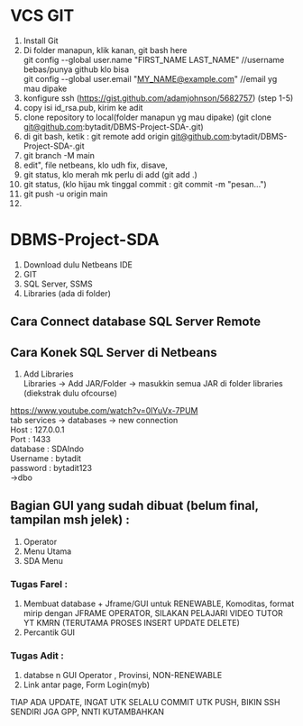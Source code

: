 # VCS GIT
1. Install Git
3. Di folder manapun, klik kanan, git bash here <br>
git config --global user.name "FIRST_NAME LAST_NAME"  //username bebas/punya github klo bisa <br>
git config --global user.email "MY_NAME@example.com"  //email yg mau dipake <br>
5. konfigure ssh (https://gist.github.com/adamjohnson/5682757) (step 1-5)
6. copy isi id_rsa.pub, kirim ke adit
7. clone repository to local(folder manapun yg mau dipake) (git clone git@github.com:bytadit/DBMS-Project-SDA-.git)
8. di git bash, ketik : git remote add origin git@github.com:bytadit/DBMS-Project-SDA-.git
9. git branch -M main
10. edit", file netbeans, klo udh fix, disave, 
11. git status, klo merah mk perlu di add (git add .)
12. git status, (klo hijau mk tinggal commit : git commit -m "pesan...")
13. git push -u origin main
14. 

# DBMS-Project-SDA
1. Download dulu Netbeans IDE
2. GIT
3. SQL Server, SSMS
4. Libraries (ada di folder)

## Cara Connect database SQL Server Remote

## Cara Konek SQL Server di Netbeans
1. Add Libraries <br>
Libraries -> Add JAR/Folder -> masukkin semua JAR di folder libraries (diekstrak dulu ofcourse)

https://www.youtube.com/watch?v=0lYuVx-7PUM <br>
tab services -> databases -> new connection <br>
Host : 127.0.0.1 <br>
Port : 1433 <br>
database : SDAIndo <br>
Username : bytadit <br>
password : bytadit123 <br>
->dbo
## Bagian GUI yang sudah dibuat (belum final, tampilan msh jelek) :
1. Operator
2. Menu Utama
3. SDA Menu

### Tugas Farel :
1. Membuat database + Jframe/GUI untuk RENEWABLE, Komoditas, format mirip dengan JFRAME OPERATOR, SILAKAN PELAJARI VIDEO TUTOR YT KMRN (TERUTAMA PROSES INSERT UPDATE DELETE)
2. Percantik GUI
### Tugas Adit :
1. databse n GUI Operator , Provinsi, NON-RENEWABLE
2. Link antar page, Form Login(myb)

TIAP ADA UPDATE, INGAT UTK SELALU COMMIT
UTK PUSH, BIKIN SSH SENDIRI JGA GPP, NNTI KUTAMBAHKAN
